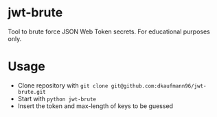 # jwt-brute
Tool to brute force JSON Web Token secrets.
For educational purposes only.

# Usage

- Clone repository with
```git clone git@github.com:dkaufmann96/jwt-brute.git```
- Start with
```python jwt-brute```
- Insert the token and max-length of keys to be guessed

